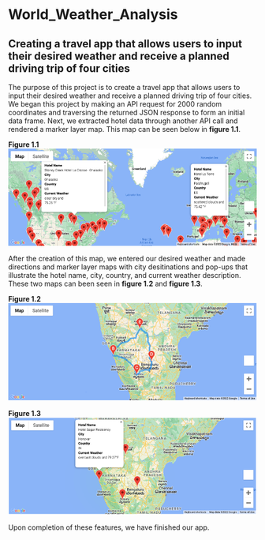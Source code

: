 # World_Weather_Analysis

## Creating a travel app that allows users to input their desired weather and receive a planned driving trip of four cities 

The purpose of this project is to create a travel app that allows users to input their desired weather and receive a planned driving trip of four cities. We began this project by making an API request for 2000 random coordinates and traversing the returned JSON response to form an initial data frame. Next, we extracted hotel data through another API call and rendered a marker layer map. This map can be seen below in **figure 1.1**.

**Figure 1.1** 
![WeatherPy_vacation_map.png](Vacation_Search/WeatherPy_vaction_map.png)

After the creation of this map, we entered our desired weather and made directions and marker layer maps with city desitinations and pop-ups that illustrate the hotel name, city, country, and current weather description. These two maps can been seen in **figure 1.2** and **figure 1.3**. 

**Figure 1.2**
![WeatherPy_travel_map.png](Vacation_Itinerary/WeathePy_travel_map.png)

**Figure 1.3**
![WeatherPy_travel_map_markers.png](Vacation_Itinerary/WeatherPy_travel_map_markers.png)

Upon completion of these features, we have finished our app. 
